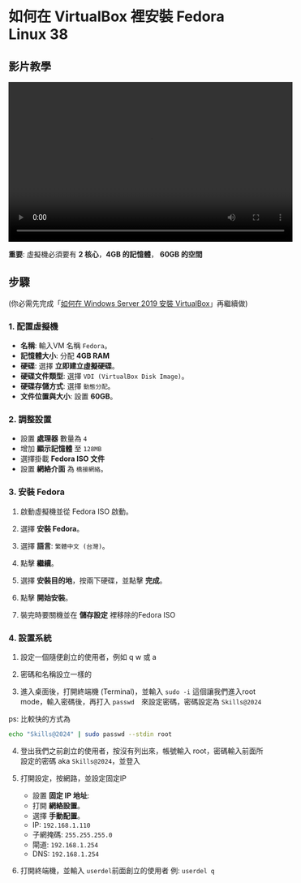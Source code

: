 # 如何在 VirtualBox 裡安裝 Fedora Linux 38

## 影片教學
<video width="560" height="315" controls>
  <source src="/videos/ap-11.srv-content.mp4" type="video/mp4">
  Your browser does not support the video tag.
</video>

**重要**: 虛擬機必須要有 **2 核心**，**4GB 的記憶體**， **60GB 的空間**

## 步驟
(你必需先完成「[如何在 Windows Server 2019 安裝 VirtualBox](/windows/install-virtualbox.md)」再繼續做)

### 1. 配置虛擬機

- **名稱**: 輸入VM 名稱 `Fedora`。
- **記憶體大小**: 分配 **4GB RAM**
- **硬碟**: 選擇 **立即建立虛擬硬碟**。
- **硬碟文件類型**: 選擇 `VDI (VirtualBox Disk Image)`。
- **硬碟存儲方式**: 選擇 `動態分配`。
- **文件位置與大小**: 設置 **60GB**。

### 2. 調整設置

- 設置 **處理器** 數量為 `4`
- 增加 **顯示記憶體** 至 `128MB`
- 選擇掛載 **Fedora ISO 文件**
- 設置 **網絡介面** 為 `橋接網絡`。

### 3. 安裝 Fedora

1. 啟動虛擬機並從 Fedora ISO 啟動。

2. 選擇 **安裝 Fedora**。

3. 選擇 **語言**: `繁體中文 (台灣)`。

4. 點擊 **繼續**。

5. 選擇 **安裝目的地**，按兩下硬碟，並點擊 **完成**。

6. 點擊 **開始安裝**。

7. 裝完時要關機並在 **儲存設定** 裡移除的Fedora ISO

### 4. 設置系統

1. 設定一個隨便創立的使用者，例如 q w 或 a

2. 密碼和名稱設立一樣的

3. 進入桌面後，打開終端機 (Terminal)，並輸入 `sudo -i` 這個讓我們進入root mode，輸入密碼後，再打入 `passwd`　來設定密碼，密碼設定為 `Skills@2024`

ps: 比較快的方式為 

```bash
echo "Skills@2024" | sudo passwd --stdin root
```

4. 登出我們之前創立的使用者，按沒有列出來，帳號輸入 root，密碼輸入前面所設定的密碼 aka `Skills@2024`，並登入

5. 打開設定，按網路，並設定固定IP 
    - 設置 **固定 IP 地址**:
    - 打開 **網絡設置**。
    - 選擇 **手動配置**。
    - IP: `192.168.1.110`
    - 子網掩碼: `255.255.255.0`
    - 閘道: `192.168.1.254`
    - DNS: `192.168.1.254`

6. 打開終端機，並輸入 `userdel`前面創立的使用者 例: `userdel q`

<!--Part of this guide is made according to the video transcript to AI aka ChatGPT-4o -->
